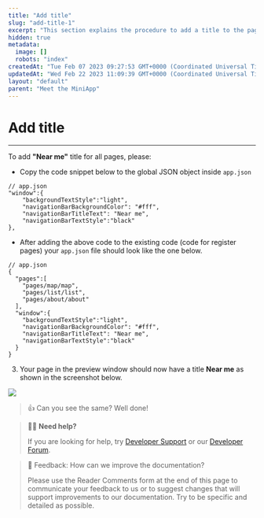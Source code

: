 ```yaml
---
title: "Add title"
slug: "add-title-1"
excerpt: "This section explains the procedure to add a title to the pages in Mini App."
hidden: true
metadata: 
  image: []
  robots: "index"
createdAt: "Tue Feb 07 2023 09:27:53 GMT+0000 (Coordinated Universal Time)"
updatedAt: "Wed Feb 22 2023 11:09:39 GMT+0000 (Coordinated Universal Time)"
layout: "default"
parent: "Meet the MiniApp"
---
```

# Add title 
*** 
To add **"Near me"** title for all pages, please:

- Copy the code snippet below to the global JSON object inside `app.json`

```Text
// app.json
"window":{
    "backgroundTextStyle":"light",
    "navigationBarBackgroundColor": "#fff",
    "navigationBarTitleText": "Near me",
    "navigationBarTextStyle":"black"
},
```

- After adding the above code to the existing code (code for register pages) your `app.json` file should look like the one below.

```Text
// app.json
{
  "pages":[
    "pages/map/map",
    "pages/list/list",
    "pages/about/about"
  ],
  "window":{
    "backgroundTextStyle":"light",
    "navigationBarBackgroundColor": "#fff",
    "navigationBarTitleText": "Near me",
    "navigationBarTextStyle":"black"
  }
}
```

3. Your page in the preview window should now have a title **Near me** as shown in the screenshot below.

![](https://files.readme.io/6ac9fe6-image.png)

> 👍 Can you see the same? Well done!

> 👨‍💻 **Need help?**
> 
> If you are looking for help, try [Developer Support](<>) or our [Developer Forum](<>).

> 📄 Feedback: How can we improve the documentation?
> 
> Please use the Reader Comments form at the end of this page to communicate your feedback to us or to suggest changes that will support improvements to our documentation. Try to be specific and detailed as possible.
